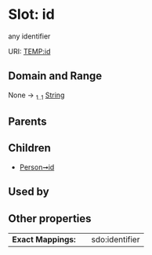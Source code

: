 
# Slot: id


any identifier

URI: [TEMP:id](http://example.org/TEMP/id)


## Domain and Range

None &#8594;  <sub>1..1</sub> [String](types/String.md)

## Parents


## Children

 *  [Person➞id](Person_id.md)

## Used by


## Other properties

|  |  |  |
| --- | --- | --- |
| **Exact Mappings:** | | sdo:identifier |

